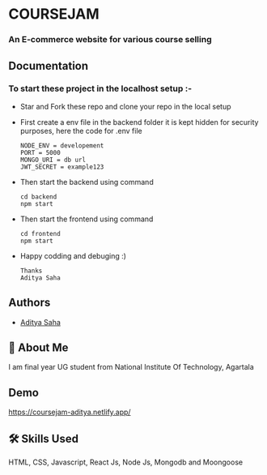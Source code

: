 # COURSEJAM

### An E-commerce website for various course selling


## Documentation

### To start these project in the localhost setup :-

- Star and Fork these repo and clone your repo in the local setup

- First create a env file in the backend folder it is kept hidden for security purposes, here the code for .env file
    ``` 
    NODE_ENV = developement
    PORT = 5000
    MONGO_URI = db url
    JWT_SECRET = example123
- Then start the backend using command 
    ```
    cd backend
    npm start
- Then start the frontend using command 
    ```
    cd frontend
    npm start

- Happy codding and debuging :)
    ```
    Thanks
    Aditya Saha

## Authors

- [Aditya Saha](https://www.linkedin.com/in/adityasaha39/)


## 🚀 About Me
I am final year UG student from National Institute Of Technology, Agartala



## Demo

https://coursejam-aditya.netlify.app/


## 🛠 Skills Used
HTML, CSS, Javascript, React Js, Node Js, Mongodb and Moongoose

